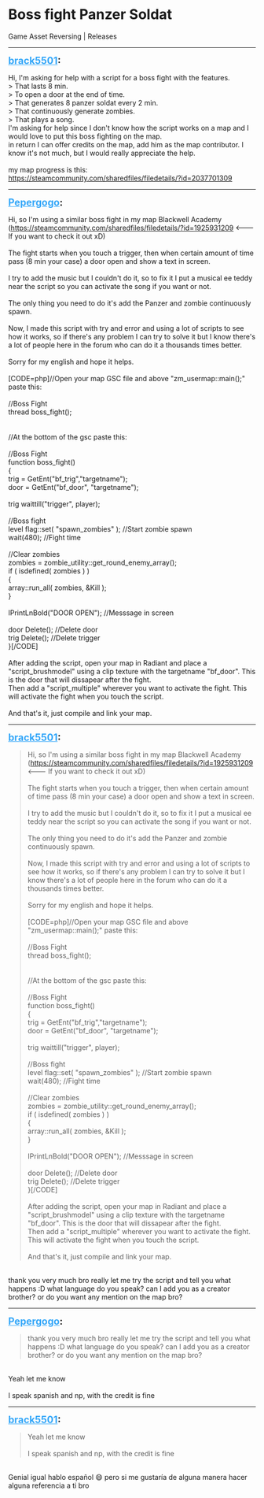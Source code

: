 # Boss fight Panzer Soldat
Game Asset Reversing | Releases

---
<strong style="font-size: 1.4em;"><span style="text-decoration: underline;text-decoration-color: #34a7f9;"><span style="color:#34a7f9;">brack5501</span></span>:</strong>

<p>Hi, I&#39;m asking for help with a script for a boss fight with the features.<br />&gt; That lasts 8 min.<br />&gt; To open a door at the end of time.<br />&gt; That generates 8 panzer soldat every 2 min.<br />&gt; That continuously generate zombies.<br />&gt; That plays a song.<br />I&#39;m asking for help since I don&#39;t know how the script works on a map and I would love to put this boss fighting on the map.<br />in return I can offer credits on the map, add him as the map contributor. I know it&#39;s not much, but I would really appreciate the help.<br /><br />my map progress is this: <br /><a href="https://steamcommunity.com/sharedfiles/filedetails/?id=2037701309">https://steamcommunity.com/sharedfiles/filedetails/?id=2037701309</a></p>

---
<strong style="font-size: 1.4em;"><span style="text-decoration: underline;text-decoration-color: #34a7f9;"><span style="color:#34a7f9;">Pepergogo</span></span>:</strong>

<p>Hi, so I&#39;m using a similar boss fight in my map Blackwell Academy (<a href="https://steamcommunity.com/sharedfiles/filedetails/?id=1925931209">https://steamcommunity.com/sharedfiles/filedetails/?id=1925931209</a> &lt;--- If you want to check it out xD)<br /><br />The fight starts when you touch a trigger, then when certain amount of time pass (8 min your case) a door open and show a text in screen.<br /><br />I try to add the music but I couldn&#39;t do it, so to fix it I put a musical ee teddy near the script so you can activate the song if you want or not.<br /><br />The only thing you need to do it&#39;s add the Panzer and zombie continuously spawn.<br /><br />Now, I made this script with try and error and using a lot of scripts to see how it works, so if there&#39;s any problem I can try to solve it but I know there&#39;s a lot of people here in the forum who can do it a thousands times better.<br /><br />Sorry for my english and hope it helps.<br /><br />[CODE=php]//Open your map GSC file and above &quot;zm_usermap::main();&quot; paste this:<br /><br />//Boss Fight<br />thread boss_fight();<br /><br /><br />//At the bottom of the gsc paste this:<br /><br />//Boss Fight<br />function boss_fight()<br />{<br />    trig = GetEnt(&quot;bf_trig&quot;,&quot;targetname&quot;);<br />    door = GetEnt(&quot;bf_door&quot;, &quot;targetname&quot;);<br /><br />    trig waittill(&quot;trigger&quot;, player);<br /><br />    //Boss fight<br />    level flag::set( &quot;spawn_zombies&quot; ); //Start zombie spawn<br />    wait(480); //Fight time<br /><br />    //Clear zombies<br />    zombies = zombie_utility::get_round_enemy_array();<br />        if ( isdefined( zombies ) )<br />        {<br />            array::run_all( zombies, &amp;Kill );<br />        }<br /><br />    IPrintLnBold(&quot;DOOR OPEN&quot;); //Messsage in screen<br />   <br />    door Delete(); //Delete door<br />    trig Delete(); //Delete trigger<br />}[/CODE]<br /><br />After adding the script, open your map in Radiant and place a &quot;script_brushmodel&quot; using a clip texture with the targetname &quot;bf_door&quot;. This is the door that will dissapear after the fight.<br />Then add a &quot;script_multiple&quot; wherever you want to activate the fight. This will activate the fight when you touch the script.<br /><br />And that&#39;s it, just compile and link your map.</p>

---
<strong style="font-size: 1.4em;"><span style="text-decoration: underline;text-decoration-color: #34a7f9;"><span style="color:#34a7f9;">brack5501</span></span>:</strong>

<p><blockquote>Hi, so I&#39;m using a similar boss fight in my map Blackwell Academy (<a href="https://steamcommunity.com/sharedfiles/filedetails/?id=1925931209">https://steamcommunity.com/sharedfiles/filedetails/?id=1925931209</a> &lt;--- If you want to check it out xD)<br /><br />The fight starts when you touch a trigger, then when certain amount of time pass (8 min your case) a door open and show a text in screen.<br /><br />I try to add the music but I couldn&#39;t do it, so to fix it I put a musical ee teddy near the script so you can activate the song if you want or not.<br /><br />The only thing you need to do it&#39;s add the Panzer and zombie continuously spawn.<br /><br />Now, I made this script with try and error and using a lot of scripts to see how it works, so if there&#39;s any problem I can try to solve it but I know there&#39;s a lot of people here in the forum who can do it a thousands times better.<br /><br />Sorry for my english and hope it helps.<br /><br />[CODE=php]//Open your map GSC file and above &quot;zm_usermap::main();&quot; paste this:<br /><br />//Boss Fight<br />thread boss_fight();<br /><br /><br />//At the bottom of the gsc paste this:<br /><br />//Boss Fight<br />function boss_fight()<br />{<br />    trig = GetEnt(&quot;bf_trig&quot;,&quot;targetname&quot;);<br />    door = GetEnt(&quot;bf_door&quot;, &quot;targetname&quot;);<br /><br />    trig waittill(&quot;trigger&quot;, player);<br /><br />    //Boss fight<br />    level flag::set( &quot;spawn_zombies&quot; ); //Start zombie spawn<br />    wait(480); //Fight time<br /><br />    //Clear zombies<br />    zombies = zombie_utility::get_round_enemy_array();<br />        if ( isdefined( zombies ) )<br />        {<br />            array::run_all( zombies, &amp;Kill );<br />        }<br /><br />    IPrintLnBold(&quot;DOOR OPEN&quot;); //Messsage in screen<br />  <br />    door Delete(); //Delete door<br />    trig Delete(); //Delete trigger<br />}[/CODE]<br /><br />After adding the script, open your map in Radiant and place a &quot;script_brushmodel&quot; using a clip texture with the targetname &quot;bf_door&quot;. This is the door that will dissapear after the fight.<br />Then add a &quot;script_multiple&quot; wherever you want to activate the fight. This will activate the fight when you touch the script.<br /><br />And that&#39;s it, just compile and link your map.<br /></blockquote><br />thank you very much bro really let me try the script and tell you what happens :D what language do you speak? can I add you as a creator brother? or do you want any mention on the map bro?</p>

---
<strong style="font-size: 1.4em;"><span style="text-decoration: underline;text-decoration-color: #34a7f9;"><span style="color:#34a7f9;">Pepergogo</span></span>:</strong>

<p><blockquote>thank you very much bro really let me try the script and tell you what happens :D what language do you speak? can I add you as a creator brother? or do you want any mention on the map bro?<br /></blockquote><br />Yeah let me know<br /><br />I speak spanish and np, with the credit is fine</p>

---
<strong style="font-size: 1.4em;"><span style="text-decoration: underline;text-decoration-color: #34a7f9;"><span style="color:#34a7f9;">brack5501</span></span>:</strong>

<p><blockquote>Yeah let me know<br /><br />I speak spanish and np, with the credit is fine<br /></blockquote><br />Genial igual hablo espa&#241;ol &#128516; pero si me gustar&#237;a de alguna manera hacer alguna referencia a ti bro</p>
